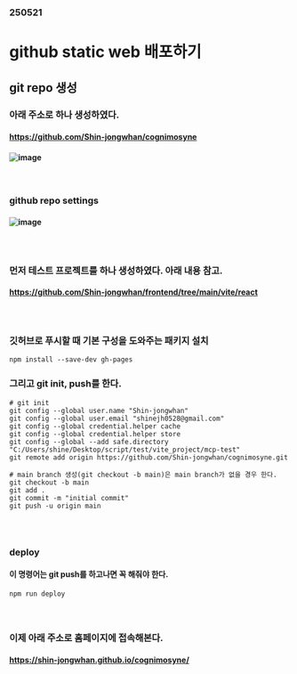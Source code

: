 ### 250521
# github static web 배포하기
## git repo 생성
### 아래 주소로 하나 생성하였다.
#### https://github.com/Shin-jongwhan/cognimosyne
#### ![image](https://github.com/user-attachments/assets/10801d96-b2f7-432a-bbb4-686788b803a1)
#### <br/>

### github repo settings
#### ![image](https://github.com/user-attachments/assets/3df46c04-f9cc-4cc8-89fb-b52175424859)
### <br/>

### 먼저 테스트 프로젝트를 하나 생성하였다. 아래 내용 참고.
#### https://github.com/Shin-jongwhan/frontend/tree/main/vite/react
### <br/>

### 깃허브로 푸시할 때 기본 구성을 도와주는 패키지 설치
```
npm install --save-dev gh-pages
```

### 그리고 git init, push를 한다.
```
# git init
git config --global user.name "Shin-jongwhan"
git config --global user.email "shinejh0528@gmail.com"
git config --global credential.helper cache
git config --global credential.helper store
git config --global --add safe.directory "C:/Users/shine/Desktop/script/test/vite_project/mcp-test"
git remote add origin https://github.com/Shin-jongwhan/cognimosyne.git

# main branch 생성(git checkout -b main)은 main branch가 없을 경우 한다.
git checkout -b main
git add .
git commit -m "initial commit"
git push -u origin main
```
### <br/>

### deploy
#### 이 명령어는 git push를 하고나면 꼭 해줘야 한다.
```
npm run deploy
```
#### <br/>

### 이제 아래 주소로 홈페이지에 접속해본다.
#### https://shin-jongwhan.github.io/cognimosyne/
